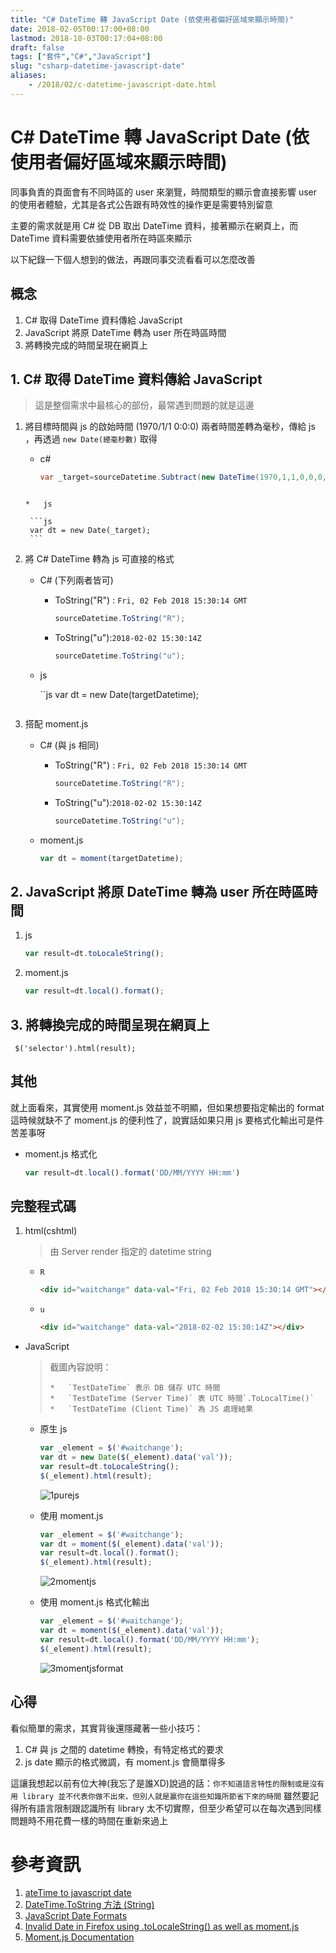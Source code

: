 ```yaml
---
title: "C# DateTime 轉 JavaScript Date (依使用者偏好區域來顯示時間)"
date: 2018-02-05T00:17:00+08:00
lastmod: 2018-10-03T00:17:04+08:00
draft: false
tags: ["套件","C#","JavaScript"]
slug: "csharp-datetime-javascript-date"
aliases:
    - /2018/02/c-datetime-javascript-date.html
---
```

# C# DateTime 轉 JavaScript Date (依使用者偏好區域來顯示時間)
同事負責的頁面會有不同時區的 user 來瀏覽，時間類型的顯示會直接影響 user 的使用者體驗，尤其是各式公告跟有時效性的操作更是需要特別留意

主要的需求就是用 C# 從 DB 取出 DateTime 資料，接著顯示在網頁上，而 DateTime 資料需要依據使用者所在時區來顯示

以下紀錄一下個人想到的做法，再跟同事交流看看可以怎麼改善

## 概念

1.  C# 取得 DateTime 資料傳給 JavaScript
2.  JavaScript 將原 DateTime 轉為 user 所在時區時間
3.  將轉換完成的時間呈現在網頁上


## 1. C# 取得 DateTime 資料傳給 JavaScript

> 這是整個需求中最核心的部份，最常遇到問題的就是這邊

1.  將目標時間與 js 的啟始時間 (1970/1/1 0:0:0) 兩者時間差轉為毫秒，傳給 js ，再透過 `new Date(總毫秒數)` 取得
    *   c#

        ```cs
        var _target=sourceDatetime.Subtract(new DateTime(1970,1,1,0,0,0,DateTimeKind.Utc)).TotalMilliseconds;
       ```

    *   js

        ```js
        var dt = new Date(_target);
        ```

2.  將 C# DateTime 轉為 js 可直接的格式

    *   C# (下列兩者皆可)

        *   ToString("R") : `Fri, 02 Feb 2018 15:30:14 GMT`

            ```cs
            sourceDatetime.ToString("R");
            ```

        *   ToString("u"):`2018-02-02 15:30:14Z`

            ```cs
            sourceDatetime.ToString("u");
            ```

    *   js

        ``js
        var dt = new Date(targetDatetime);
        ```

3.  搭配 moment.js
    *   C# (與 js 相同)

        *   ToString("R") : `Fri, 02 Feb 2018 15:30:14 GMT`

            ```cs
            sourceDatetime.ToString("R");
            ```

        *   ToString("u"):`2018-02-02 15:30:14Z`

            ```cs
            sourceDatetime.ToString("u");
            ```

    *   moment.js

        ```js
        var dt = moment(targetDatetime);
        ```

## 2. JavaScript 將原 DateTime 轉為 user 所在時區時間

1.  js

    ```js
    var result=dt.toLocaleString();
    ```

2.  moment.js

    ```js
    var result=dt.local().format();
    ```

## 3. 將轉換完成的時間呈現在網頁上

```
 $('selector').html(result);
 ```

## 其他

就上面看來，其實使用 moment.js 效益並不明顯，但如果想要指定輸出的 format 這時候就缺不了 moment.js 的便利性了，說實話如果只用 js 要格式化輸出可是件苦差事呀

*   moment.js 格式化

    ```js
    var result=dt.local().format('DD/MM/YYYY HH:mm')
    ```

## 完整程式碼

1.  html(cshtml)

    > 由 Server render 指定的 datetime string

    *   `R`

        ```html
        <div id="waitchange" data-val="Fri, 02 Feb 2018 15:30:14 GMT"></div>
        ```

    *   `u`

        ```html
        <div id="waitchange" data-val="2018-02-02 15:30:14Z"></div>
        ```

*   JavaScript

    > 截圖內容說明：
    > 
    >     *   `TestDateTime` 表示 DB 儲存 UTC 時間
    >     *   `TestDateTime (Server Time)` 表 UTC 時間`.ToLocalTime()`
    >     *   `TestDateTime (Client Time)` 為 JS 處理結果

    *   原生 js

        ```js
        var _element = $('#waitchange');
        var dt = new Date($(_element).data('val'));
        var result=dt.toLocaleString();
        $(_element).html(result);
        ```

        ![1purejs](https://user-images.githubusercontent.com/3851540/35779555-bd6e3632-0a09-11e8-8e36-4c9aea51e649.png)

    *   使用 moment.js

        ```js
        var _element = $('#waitchange');
        var dt = moment($(_element).data('val'));
        var result=dt.local().format();
        $(_element).html(result);
        ```

        ![2momentjs](https://user-images.githubusercontent.com/3851540/35779492-d6e250b8-0a08-11e8-9157-947e35fdc1f8.png)

    *   使用 moment.js 格式化輸出

        ```js
        var _element = $('#waitchange');
        var dt = moment($(_element).data('val'));
        var result=dt.local().format('DD/MM/YYYY HH:mm');
        $(_element).html(result);
        ```

        ![3momentjsformat](https://user-images.githubusercontent.com/3851540/35779493-d708ddd2-0a08-11e8-8bac-38d7c46bc150.png)

## 心得

看似簡單的需求，其實背後還隱藏著一些小技巧：

1.  C# 與 js 之間的 datetime 轉換，有特定格式的要求
2.  js date 顯示的格式微調，有 moment.js 會簡單得多


這讓我想起以前有位大神(我忘了是誰XD)說過的話：`你不知道語言特性的限制或是沒有用 library 並不代表你做不出來，但別人就是贏你在這些知識所節省下來的時間` 雖然要記得所有語言限制跟認識所有 library 太不切實際，但至少希望可以在每次遇到同樣問題時不用花費一樣的時間在重新來過上

# 參考資訊

1.  [ateTime to javascript date](https://stackoverflow.com/questions/2404247/datetime-to-javascript-date)
2.  [DateTime.ToString 方法 (String)](https://msdn.microsoft.com/zh-tw/library/zdtaw1bw%28v=vs.110%29.aspx)
3.  [JavaScript Date Formats](https://www.w3schools.com/js/js_date_formats.asp)
4.  [Invalid Date in Firefox using .toLocaleString() as well as moment.js](https://stackoverflow.com/questions/44929926/invalid-date-in-firefox-using-tolocalestring-as-well-as-moment-js)
5.  [Moment.js Documentation](https://momentjs.com/docs/)
